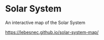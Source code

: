 # Solar System
An interactive map of the Solar System

https://lebesnec.github.io/solar-system-map/
